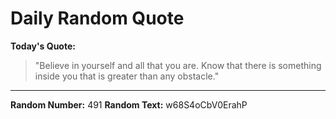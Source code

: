# Daily Random Quote

**Today's Quote:**
> "Believe in yourself and all that you are. Know that there is something inside you that is greater than any obstacle."

---

**Random Number:** 491
**Random Text:** w68S4oCbV0ErahP
